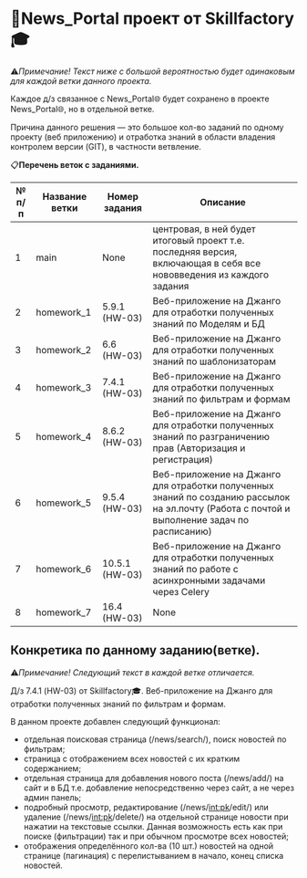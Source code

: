 # 📰News_Portal проект от Skillfactory🎓
⚠️*Примечание! Текст ниже с большой вероятностью будет одинаковым для каждой ветки данного проекта.*

Каждое д/з связанное с News_Portal🌐 будет сохранено в проекте News_Portal🌐, но в отдельной ветке. 

Причина данного решения — это большое кол-во заданий по одному проекту (веб приложению) и отработка знаний в области владения контролем версии (GIT), в частности ветвление.

📋**Перечень веток с заданиями.**

№ п/п| Название ветки| Номер задания| Описание
------------ | ------------ | ------------ | -------------
1| main| None| центровая, в ней будет итоговый проект т.е. последняя версия, включающая в себя все нововведения из каждого задания
2| homework_1| 5.9.1 (HW-03)| Веб-приложение на Джанго для отработки полученных знаний по Моделям и БД
3| homework_2| 6.6 (HW-03)| Веб-приложение на Джанго для отработки полученных знаний по шаблонизаторам
4| homework_3| 7.4.1 (HW-03)| Веб-приложение на Джанго для отработки полученных знаний по фильтрам и формам
5| homework_4| 8.6.2 (HW-03)| Веб-приложение на Джанго для отработки полученных знаний по разграничению прав (Авторизация и регистрация)
6| homework_5| 9.5.4 (HW-03)| Веб-приложение на Джанго для отработки полученных знаний по созданию рассылок на эл.почту (Работа с почтой и выполнение задач по расписанию)
7| homework_6| 10.5.1 (HW-03)| Веб-приложение на Джанго для отработки полученных знаний по работе с асинхронными задачами через Celery
8| homework_7| 16.4 (HW-03)| None


## Конкретика по данному заданию(ветке).

⚠️*Примечание! Следующий текст в каждой ветке отличается.*

Д/з 7.4.1 (HW-03) от Skillfactory🎓. Веб-приложение на Джанго для отработки полученных знаний по фильтрам и формам.

В данном проекте добавлен следующий функционал:
- отдельная поисковая страница (/news/search/), поиск новостей по фильтрам;
- страница с отображением всех новостей с их кратким содержанием;
- отдельная страница для добавления нового поста (/news/add/) на сайт и в БД т.е. добавление непосредственно через сайт, а не через админ панель;
- подробный просмотр, редактирование (/news/<int:pk>/edit/) или удаление (/news/<int:pk>/delete/) на отдельной странице новости при нажатии на текстовые ссылки. Данная возможность есть как при поиске (фильтрации) так и при обычном просмотре всех новостей;
- отображения определённого кол-ва (10 шт.) новостей на одной странице (пагинация) с перелистыванием в начало, конец списка новостей.  
